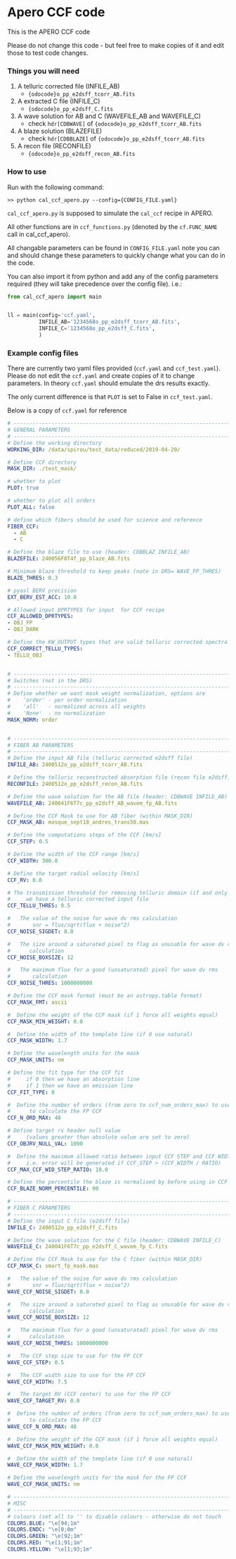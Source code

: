 # Apero CCF code

This is the APERO CCF code

Please do not change this code - but feel free to make copies of it and edit
those to test code changes.


### Things you will need

1. A telluric corrected file (INFILE_AB) 
    - `{odocode}o_pp_e2dsff_tcorr_AB.fits`
2. A extracted C file (INFILE_C)
    - `{odocode}o_pp_e2dsff_C.fits`
3. A wave solution for AB and C (WAVEFILE_AB and WAVEFILE_C)
    - check `hdr[CDBWAVE]` of `{odocode}o_pp_e2dsff_tcorr_AB.fits`
4. A blaze solution (BLAZEFILE)
    - check `hdr[CDBBLAZE]` of `{odocode}o_pp_e2dsff_tcorr_AB.fits`
5. A recon file (RECONFILE)
    - `{odocode}o_pp_e2dsff_recon_AB.fits`


### How to use

Run with the following command:

`>> python cal_ccf_apero.py --config={CONFIG_FILE.yaml}`


`cal_ccf_apero.py` is supposed to simulate the `cal_ccf` recipe in APERO.

All other functions are in `ccf_functions.py` (denoted by the `cf.FUNC_NAME` 
call in cal_ccf_apero).

All changable parameters can be found in `CONFIG_FILE.yaml` note you can and 
should change these parameters to quickly change what you can do in the code.


You can also import it from python and add any of the config parameters
required (they will take precedence over the config file).
i.e.:

```python
from cal_ccf_apero import main


ll = main(config='ccf.yaml',
          INFILE_AB='1234568o_pp_e2dsff_tcorr_AB.fits',
          INFILE_C='1234568o_pp_e2dsff_C.fits',
          )

```

### Example config files

There are currently two yaml files provided (`ccf.yaml` and `ccf_test.yaml`).
Please do not edit the `ccf.yaml` and create copies of it to change parameters.
In theory `ccf.yaml` should emulate the drs results exactly.

The only current difference is that `PLOT` is set to False in `ccf_test.yaml`.

Below is a copy of `ccf.yaml` for reference

```yaml
# -------------------------------------------------------------------------
# GENERAL PARAMETERS
# -------------------------------------------------------------------------
# Define the working directory
WORKING_DIR: /data/spirou/test_data/reduced/2019-04-20/

# Define CCF directory
MASK_DIR: ./test_mask/

# whether to plot
PLOT: true

# whether to plot all orders
PLOT_ALL: false

# define which fibers should be used for science and reference
FIBER_CCF:
  - AB
  - C

# Define the blaze file to use (header: CDBBLAZ INFILE_AB)
BLAZEFILE: 240056F0T4f_pp_blaze_AB.fits

# Minimum blaze threshold to keep peaks (note in DRS= WAVE_FP_THRES)
BLAZE_THRES: 0.3

# pyasl BERV precision
EXT_BERV_EST_ACC: 10.0

# Allowed input DPRTYPES for input  for CCF recipe
CCF_ALLOWED_DPRTYPES:
- OBJ_FP
- OBJ_DARK

# Define the KW_OUTPUT types that are valid telluric corrected spectra
CCF_CORRECT_TELLU_TYPES:
- TELLU_OBJ


# -------------------------------------------------------------------------
# Switches (not in the DRS)
# -------------------------------------------------------------------------
# Define whether we want mask weight normalization, options are
#    'order' - per order normalization
#    'all'   - normalized across all weights
#    'None'  - no normalization
MASK_NORM: order


# -------------------------------------------------------------------------
# FIBER AB PARAMETERS
# -------------------------------------------------------------------------
# Define the input AB file (telluric corrected e2dsff file)
INFILE_AB: 2400512o_pp_e2dsff_tcorr_AB.fits

# Define the telluric reconstructed absorption file (recon file e2dsff)
RECONFILE: 2400512o_pp_e2dsff_recon_AB.fits

# Define the wave solution for the AB file (header: CDBWAVE INFILE_AB)
WAVEFILE_AB: 240041F6T7c_pp_e2dsff_AB_wavem_fp_AB.fits

# Define the CCF Mask to use for AB fiber (within MASK_DIR)
CCF_MASK_AB: masque_sept18_andres_trans50.mas

# Define the computations steps of the CCF [km/s]
CCF_STEP: 0.5

# Define the width of the CCF range [km/s]
CCF_WIDTH: 300.0

# Define the target radial velocity [km/s]
CCF_RV: 0.0

# The transmission threshold for removing telluric domain (if and only if
#     we have a telluric corrected input file
CCF_TELLU_THRES: 0.5

#   The value of the noise for wave dv rms calculation
#       snr = flux/sqrt(flux + noise^2)
CCF_NOISE_SIGDET: 8.0

#   The size around a saturated pixel to flag as unusable for wave dv rms
#      calculation
CCF_NOISE_BOXSIZE: 12

#   The maximum flux for a good (unsaturated) pixel for wave dv rms
#       calculation
CCF_NOISE_THRES: 1000000000

# Define the CCF mask format (must be an astropy.table format)
CCF_MASK_FMT: ascii

#  Define the weight of the CCF mask (if 1 force all weights equal)
CCF_MASK_MIN_WEIGHT: 0.0

#  Define the width of the template line (if 0 use natural)
CCF_MASK_WIDTH: 1.7

# Define the wavelength units for the mask
CCF_MASK_UNITS: nm

# Define the fit type for the CCF fit
#     if 0 then we have an absorption line
#     if 1 then we have an emission line
CCF_FIT_TYPE: 0

#  Define the number of orders (from zero to ccf_num_orders_max) to use
#      to calculate the FP CCF
CCF_N_ORD_MAX: 48

# Define target rv header null value
#     (values greater than absolute value are set to zero)
CCF_OBJRV_NULL_VAL: 1000

#  Define the maximum allowed ratio between input CCF STEP and CCF WIDTH
#     i.e. error will be generated if CCF_STEP > (CCF_WIDTH / RATIO)
CCF_MAX_CCF_WID_STEP_RATIO: 10.0

# Define the percentile the blaze is normalised by before using in CCF calc
CCF_BLAZE_NORM_PERCENTILE: 90

# -------------------------------------------------------------------------
# FIBER C PARAMETERS
# -------------------------------------------------------------------------
# Define the input C file (e2dsff file)
INFILE_C: 2400512o_pp_e2dsff_C.fits

# Define the wave solution for the C file (header: CDBWAVE INFILE_C)
WAVEFILE_C: 240041F6T7c_pp_e2dsff_C_wavem_fp_C.fits

# Define the CCF Mask to use for the C fiber (within MASK_DIR)
CCF_MASK_C: smart_fp_mask.mas

#   The value of the noise for wave dv rms calculation
#       snr = flux/sqrt(flux + noise^2)
WAVE_CCF_NOISE_SIGDET: 8.0

#   The size around a saturated pixel to flag as unusable for wave dv rms
#      calculation
WAVE_CCF_NOISE_BOXSIZE: 12

#   The maximum flux for a good (unsaturated) pixel for wave dv rms
#      calculation
WAVE_CCF_NOISE_THRES: 1000000000

#   The CCF step size to use for the FP CCF
WAVE_CCF_STEP: 0.5

#   The CCF width size to use for the FP CCF
WAVE_CCF_WIDTH: 7.5

#   The target RV (CCF center) to use for the FP CCF
WAVE_CCF_TARGET_RV: 0.0

#  Define the number of orders (from zero to ccf_num_orders_max) to use
#      to calculate the FP CCF
WAVE_CCF_N_ORD_MAX: 48

#  Define the weight of the CCF mask (if 1 force all weights equal)
WAVE_CCF_MASK_MIN_WEIGHT: 0.0

#  Define the width of the template line (if 0 use natural)
WAVE_CCF_MASK_WIDTH: 1.7

# Define the wavelength units for the mask for the FP CCF
WAVE_CCF_MASK_UNITS: nm

# -------------------------------------------------------------------------
# MISC
# -------------------------------------------------------------------------
# colours (set all to '' to disable colours - otherwise do not touch
COLORS.BLUE: "\e[94;1m"
COLORS.ENDC: "\e[0;0m"
COLORS.GREEN: "\e[92;1m"
COLORS.RED: "\e[1;91;1m"
COLORS.YELLOW: "\e[1;93;1m"


```


